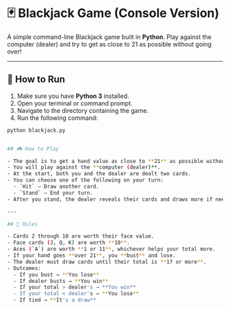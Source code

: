 
# 🃏 Blackjack Game (Console Version)

A simple command-line Blackjack game built in **Python**. Play against the computer (dealer) and try to get as close to 21 as possible without going over!

---

## 🚀 How to Run

1. Make sure you have **Python 3** installed.
2. Open your terminal or command prompt.
3. Navigate to the directory containing the game.
4. Run the following command:

```bash
python blackjack.py


## 🎮 How to Play

- The goal is to get a hand value as close to **21** as possible without going over.
- You will play against the **computer (dealer)**.
- At the start, both you and the dealer are dealt two cards.
- You can choose one of the following on your turn:
  - `Hit` – Draw another card.
  - `Stand` – End your turn.
- After you stand, the dealer reveals their cards and draws more if needed.

---

## 🧠 Rules

- Cards 2 through 10 are worth their face value.
- Face cards (J, Q, K) are worth **10**.
- Aces (`A`) are worth **1 or 11**, whichever helps your total more.
- If your hand goes **over 21**, you **bust** and lose.
- The dealer must draw cards until their total is **17 or more**.
- Outcomes:
  - If you bust → **You lose**
  - If dealer busts → **You win**
  - If your total > dealer's → **You win**
  - If your total < dealer's → **You lose**
  - If tied → **It's a draw**


